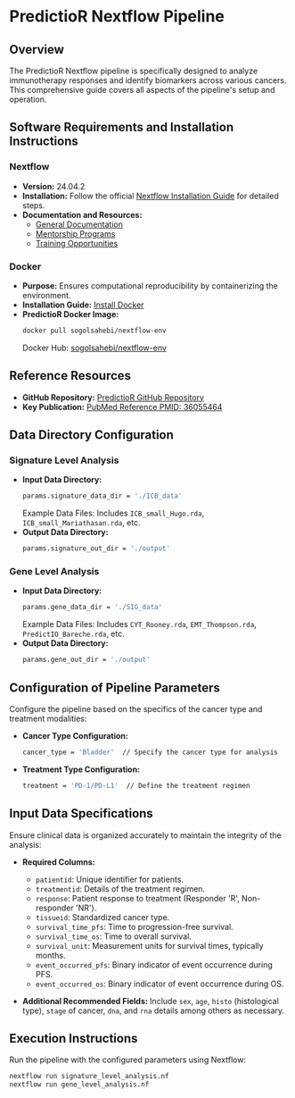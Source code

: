 # PredictioR Nextflow Pipeline

## Overview
The PredictioR Nextflow pipeline is specifically designed to analyze immunotherapy responses and identify biomarkers across various cancers. This comprehensive guide covers all aspects of the pipeline's setup and operation.

## Software Requirements and Installation Instructions

### Nextflow
- **Version:** 24.04.2
- **Installation:**
  Follow the official [Nextflow Installation Guide](https://www.nextflow.io/docs/latest/install.html) for detailed steps.
- **Documentation and Resources:**
  - [General Documentation](https://www.nextflow.io/docs/latest/index.html)
  - [Mentorship Programs](https://nf-co.re/mentorships)
  - [Training Opportunities](https://training.nextflow.io)

### Docker
- **Purpose:** Ensures computational reproducibility by containerizing the environment.
- **Installation Guide:** [Install Docker](https://docs.docker.com/get-docker/)
- **PredictioR Docker Image:**
  ```bash
  docker pull sogolsahebi/nextflow-env
  ```
  Docker Hub: [sogolsahebi/nextflow-env](https://hub.docker.com/r/sogolsahebi/nextflow-env)

## Reference Resources
- **GitHub Repository:** [PredictioR GitHub Repository](https://github.com/bhklab/PredictioR)
- **Key Publication:** [PubMed Reference PMID: 36055464](https://pubmed.ncbi.nlm.nih.gov/36055464/)

## Data Directory Configuration

### Signature Level Analysis
- **Input Data Directory:**
  ```bash
  params.signature_data_dir = './ICB_data'
  ```
  Example Data Files: Includes `ICB_small_Hugo.rda`, `ICB_small_Mariathasan.rda`, etc.
- **Output Data Directory:**
  ```bash
  params.signature_out_dir = './output'
  ```

### Gene Level Analysis
- **Input Data Directory:**
  ```bash
  params.gene_data_dir = './SIG_data'
  ```
  Example Data Files: Includes `CYT_Rooney.rda`, `EMT_Thompson.rda`, `PredictIO_Bareche.rda`, etc.
- **Output Data Directory:**
  ```bash
  params.gene_out_dir = './output'
  ```

## Configuration of Pipeline Parameters

Configure the pipeline based on the specifics of the cancer type and treatment modalities:

- **Cancer Type Configuration:**
  ```bash
  cancer_type = 'Bladder'  // Specify the cancer type for analysis
  ```

- **Treatment Type Configuration:**
  ```bash
  treatment = 'PD-1/PD-L1'  // Define the treatment regimen
  ```

## Input Data Specifications

Ensure clinical data is organized accurately to maintain the integrity of the analysis:

- **Required Columns:**
  - `patientid`: Unique identifier for patients.
  - `treatmentid`: Details of the treatment regimen.
  - `response`: Patient response to treatment (Responder 'R', Non-responder 'NR').
  - `tissueid`: Standardized cancer type.
  - `survival_time_pfs`: Time to progression-free survival.
  - `survival_time_os`: Time to overall survival.
  - `survival_unit`: Measurement units for survival times, typically months.
  - `event_occurred_pfs`: Binary indicator of event occurrence during PFS.
  - `event_occurred_os`: Binary indicator of event occurrence during OS.

- **Additional Recommended Fields:**
  Include `sex`, `age`, `histo` (histological type), `stage` of cancer, `dna`, and `rna` details among others as necessary.

## Execution Instructions

Run the pipeline with the configured parameters using Nextflow:

```bash
nextflow run signature_level_analysis.nf
nextflow run gene_level_analysis.nf
```

